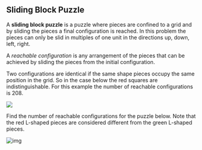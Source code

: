 ## Sliding Block Puzzle



A **sliding block puzzle** is a puzzle where pieces are confined to a grid and by sliding the pieces a final configuration is reached. In this problem the pieces can only be slid in multiples of one unit in the directions up, down, left, right.

A *reachable configuration* is any arrangement of the pieces that can be achieved by sliding the pieces from the initial configuration.

Two configurations are identical if the same shape pieces occupy the same position in the grid. So in the case below the red squares are indistinguishable. For this example the number of reachable configurations is $208$.



![](https://euler.lyoi.cc/project/images/p766_SlidingBlock1.jpg)



Find the number of reachable configurations for the puzzle below. Note that the red L-shaped pieces are considered different from the green L-shaped pieces.

![img](https://euler.lyoi.cc/project/images/p766_SlidingBlock2.jpg)